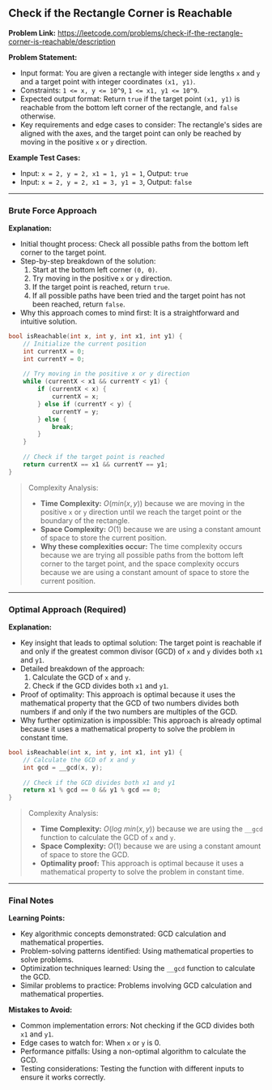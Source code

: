## Check if the Rectangle Corner is Reachable
**Problem Link:** https://leetcode.com/problems/check-if-the-rectangle-corner-is-reachable/description

**Problem Statement:**
- Input format: You are given a rectangle with integer side lengths `x` and `y` and a target point with integer coordinates `(x1, y1)`.
- Constraints: `1 <= x, y <= 10^9`, `1 <= x1, y1 <= 10^9`.
- Expected output format: Return `true` if the target point `(x1, y1)` is reachable from the bottom left corner of the rectangle, and `false` otherwise.
- Key requirements and edge cases to consider: The rectangle's sides are aligned with the axes, and the target point can only be reached by moving in the positive `x` or `y` direction.

**Example Test Cases:**
- Input: `x = 2, y = 2, x1 = 1, y1 = 1`, Output: `true`
- Input: `x = 2, y = 2, x1 = 3, y1 = 3`, Output: `false`

---

### Brute Force Approach
**Explanation:**
- Initial thought process: Check all possible paths from the bottom left corner to the target point.
- Step-by-step breakdown of the solution:
  1. Start at the bottom left corner `(0, 0)`.
  2. Try moving in the positive `x` or `y` direction.
  3. If the target point is reached, return `true`.
  4. If all possible paths have been tried and the target point has not been reached, return `false`.
- Why this approach comes to mind first: It is a straightforward and intuitive solution.

```cpp
bool isReachable(int x, int y, int x1, int y1) {
    // Initialize the current position
    int currentX = 0;
    int currentY = 0;
    
    // Try moving in the positive x or y direction
    while (currentX < x1 && currentY < y1) {
        if (currentX < x) {
            currentX = x;
        } else if (currentY < y) {
            currentY = y;
        } else {
            break;
        }
    }
    
    // Check if the target point is reached
    return currentX == x1 && currentY == y1;
}
```

> Complexity Analysis:
> - **Time Complexity:** $O(min(x, y))$ because we are moving in the positive `x` or `y` direction until we reach the target point or the boundary of the rectangle.
> - **Space Complexity:** $O(1)$ because we are using a constant amount of space to store the current position.
> - **Why these complexities occur:** The time complexity occurs because we are trying all possible paths from the bottom left corner to the target point, and the space complexity occurs because we are using a constant amount of space to store the current position.

---

### Optimal Approach (Required)
**Explanation:**
- Key insight that leads to optimal solution: The target point is reachable if and only if the greatest common divisor (GCD) of `x` and `y` divides both `x1` and `y1`.
- Detailed breakdown of the approach:
  1. Calculate the GCD of `x` and `y`.
  2. Check if the GCD divides both `x1` and `y1`.
- Proof of optimality: This approach is optimal because it uses the mathematical property that the GCD of two numbers divides both numbers if and only if the two numbers are multiples of the GCD.
- Why further optimization is impossible: This approach is already optimal because it uses a mathematical property to solve the problem in constant time.

```cpp
bool isReachable(int x, int y, int x1, int y1) {
    // Calculate the GCD of x and y
    int gcd = __gcd(x, y);
    
    // Check if the GCD divides both x1 and y1
    return x1 % gcd == 0 && y1 % gcd == 0;
}
```

> Complexity Analysis:
> - **Time Complexity:** $O(log\ min(x, y))$ because we are using the `__gcd` function to calculate the GCD of `x` and `y`.
> - **Space Complexity:** $O(1)$ because we are using a constant amount of space to store the GCD.
> - **Optimality proof:** This approach is optimal because it uses a mathematical property to solve the problem in constant time.

---

### Final Notes

**Learning Points:**
- Key algorithmic concepts demonstrated: GCD calculation and mathematical properties.
- Problem-solving patterns identified: Using mathematical properties to solve problems.
- Optimization techniques learned: Using the `__gcd` function to calculate the GCD.
- Similar problems to practice: Problems involving GCD calculation and mathematical properties.

**Mistakes to Avoid:**
- Common implementation errors: Not checking if the GCD divides both `x1` and `y1`.
- Edge cases to watch for: When `x` or `y` is 0.
- Performance pitfalls: Using a non-optimal algorithm to calculate the GCD.
- Testing considerations: Testing the function with different inputs to ensure it works correctly.